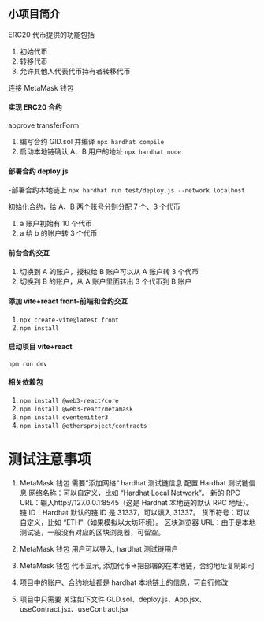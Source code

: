 ## 小项目简介

ERC20 代币提供的功能包括

1. 初始代币
2. 转移代币
3. 允许其他人代表代币持有者转移代币

连接 MetaMask 钱包

#### 实现 ERC20 合约

approve
transferForm

1. 编写合约 GlD.sol 并编译 `npx hardhat compile`
2. 启动本地链确认 A、B 用户的地址 `npx hardhat node`

#### 部署合约 deploy.js

-部署合约本地链上
`npx hardhat run test/deploy.js --network localhost`

初始化合约，给 A、B 两个账号分别分配 7 个、3 个代币

1. a 账户初始有 10 个代币
2. a 给 b 的账户转 3 个代币

#### 前台合约交互

1. 切换到 A 的账户，授权给 B 账户可以从 A 账户转 3 个代币
2. 切换到 B 的账户，从 A 账户里面转出 3 个代币到 B 账户

#### 添加 vite+react front-前端和合约交互

1. `npx create-vite@latest front`
2. `npm install`

#### 启动项目 vite+react

`npm run dev`

#### 相关依赖包

1. `npm install @web3-react/core`
2. `npm install @web3-react/metamask`
3. `npm install eventemitter3`
4. `npm install @ethersproject/contracts`

# 测试注意事项

1. MetaMask 钱包 需要”添加网络“ hardhat 测试链信息
   配置 Hardhat 测试链信息
   网络名称：可以自定义，比如 “Hardhat Local Network”。
   新的 RPC URL：输入http://127.0.0.1:8545（这是 Hardhat 本地链的默认 RPC 地址）。
   链 ID：Hardhat 默认的链 ID 是 31337，可以填入 31337。
   货币符号：可以自定义，比如 “ETH”（如果模拟以太坊环境）。
   区块浏览器 URL：由于是本地测试链，一般没有对应的区块浏览器，可留空。

2. MetaMask 钱包 用户可以导入, hardhat 测试链用户
3. MetaMask 钱包 代币显示, 添加代币=>把部署的在本地链，合约地址复制即可
4. 项目中的账户、合约地址都是 hardhat 本地链上的信息，可自行修改
5. 项目中只需要 关注如下文件 GLD.sol、deploy.js、App.jsx、useContract.jsx、useContract.jsx

